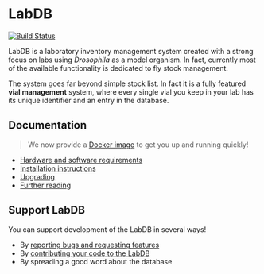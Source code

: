 LabDB
=========================
[![Build Status](https://travis-ci.org/BlueMesa/LabDB.png)](https://travis-ci.org/BlueMesa/LabDB)

LabDB is a laboratory inventory management system created with a strong focus
on labs using *Drosophila* as a model organism. In fact, currently most of
the available functionality is dedicated to fly stock management.

The system goes far beyond simple stock list. In fact it is a fully featured
**vial management** system, where every single vial you keep in your lab  has
its unique identifier and an entry in the database.

## Documentation

> We now provide a [Docker image](https://github.com/BlueMesa/LabDB-docker) to get you up and running quickly!

* [Hardware and software requirements](doc/Requirements.md)
* [Installation instructions](doc/Install.md)
* [Upgrading](doc/Upgrade.md)
* [Further reading](doc/Reading.md)

## Support LabDB

You can support development of the LabDB in several ways!

* By [reporting bugs and requesting features](https://github.com/rejsmont/LabDB/issues/new)
* By [contributing your code to the LabDB](https://github.com/rejsmont/LabDB/fork)
* By spreading a good word about the database
